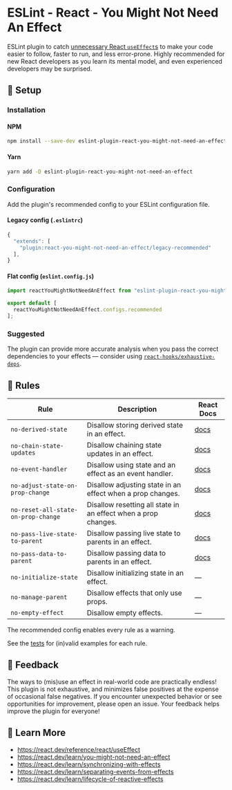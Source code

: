 # ESLint - React - You Might Not Need An Effect

ESLint plugin to catch [unnecessary React `useEffect`s](https://react.dev/learn/you-might-not-need-an-effect) to make your code easier to follow, faster to run, and less error-prone. Highly recommended for new React developers as you learn its mental model, and even experienced developers may be surprised.

## 🚀 Setup

### Installation

#### NPM

```bash
npm install --save-dev eslint-plugin-react-you-might-not-need-an-effect
```

#### Yarn

```bash
yarn add -D eslint-plugin-react-you-might-not-need-an-effect
```

### Configuration

Add the plugin's recommended config to your ESLint configuration file.

#### Legacy config (`.eslintrc`)

```js
{
  "extends": [
    "plugin:react-you-might-not-need-an-effect/legacy-recommended"
  ],
}
```

#### Flat config (`eslint.config.js`)

```js
import reactYouMightNotNeedAnEffect from "eslint-plugin-react-you-might-not-need-an-effect";

export default [
  reactYouMightNotNeedAnEffect.configs.recommended
];
```

### Suggested

The plugin can provide more accurate analysis when you pass the correct dependencies to your effects — consider using [`react-hooks/exhaustive-deps`](https://www.npmjs.com/package/eslint-plugin-react-hooks).

## 🔎 Rules

| Rule | Description | React Docs |
|------|-------------|---------------|
| `no-derived-state` | Disallow storing derived state in an effect. | [docs](https://react.dev/learn/you-might-not-need-an-effect#updating-state-based-on-props-or-state) |
| `no-chain-state-updates` | Disallow chaining state updates in an effect. | [docs](https://react.dev/learn/you-might-not-need-an-effect#chains-of-computations) |
| `no-event-handler` | Disallow using state and an effect as an event handler. | [docs](https://react.dev/learn/you-might-not-need-an-effect#sharing-logic-between-event-handlers) |
| `no-adjust-state-on-prop-change` | Disallow adjusting state in an effect when a prop changes. | [docs](https://react.dev/learn/you-might-not-need-an-effect#adjusting-some-state-when-a-prop-changes) |
| `no-reset-all-state-on-prop-change` | Disallow resetting all state in an effect when a prop changes. | [docs](https://react.dev/learn/you-might-not-need-an-effect#resetting-all-state-when-a-prop-changes) |
| `no-pass-live-state-to-parent` | Disallow passing live state to parents in an effect. | [docs](https://react.dev/learn/you-might-not-need-an-effect#notifying-parent-components-about-state-changes) |
| `no-pass-data-to-parent` | Disallow passing data to parents in an effect. | [docs](https://react.dev/learn/you-might-not-need-an-effect#passing-data-to-the-parent) |
| `no-initialize-state` | Disallow initializing state in an effect. | — |
| `no-manage-parent` | Disallow effects that only use props. | — |
| `no-empty-effect` | Disallow empty effects. | — |

The recommended config enables every rule as a warning.

See the [tests](./test) for (in)valid examples for each rule.

## 💬 Feedback

The ways to (mis)use an effect in real-world code are practically endless! This plugin is not exhaustive, and minimizes false positives at the expense of occasional false negatives. If you encounter unexpected behavior or see opportunities for improvement, please open an issue. Your feedback helps improve the plugin for everyone!

## 📖 Learn More

- https://react.dev/reference/react/useEffect
- https://react.dev/learn/you-might-not-need-an-effect
- https://react.dev/learn/synchronizing-with-effects
- https://react.dev/learn/separating-events-from-effects
- https://react.dev/learn/lifecycle-of-reactive-effects

